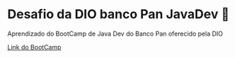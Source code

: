 # Desafio da DIO banco Pan JavaDev :dart:
Aprendizado do BootCamp de Java Dev do Banco Pan oferecido pela DIO 

[Link do BootCamp](https://web.dio.me/track/banco-pan-java-developer) 
